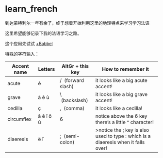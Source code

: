 # learn_french

到达蒙特利尔一年有余了，终于想着开始利用这里的地理特点来学习学习法语

这里希望能够记录下我的法语学习之路。

这个应用先试试 [+Babbel](https://www.babbel.com/en/)

特殊的字符输入：

| **Accent name** | **Letters** | **AltGr + this key** | **How to remember it**                                                            |
|-----------------|-------------|----------------------|-----------------------------------------------------------------------------------|
| acute           | é           | /  (forward slash)   | it looks like a big acute accent!                                                 |
| grave           | à è ù       | \  (backslash)       | it looks like a big grave accent!                                                 |
| cedilla         | ç           | ,  (comma)           | it looks like a cedilla!                                                          |
| circumflex      | â ê î ô û   | 6                    | notice above the 6 key there’s a little ^ character!                              |
| diaeresis       | ë ï         | ;  (semi-colon)      | >notice the ; key is also used to type : which is a diaeresis when it falls over! |
